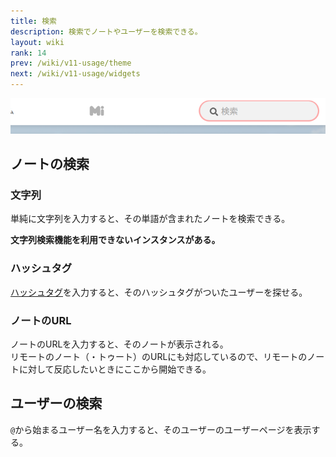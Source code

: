 ```yaml
---
title: 検索
description: 検索でノートやユーザーを検索できる。
layout: wiki
rank: 14
prev: /wiki/v11-usage/theme
next: /wiki/v11-usage/widgets
---
```

![検索窓](/files/images/imports/2019/03/kensakumado.png)

## ノートの検索
### 文字列
単純に文字列を入力すると、その単語が含まれたノートを検索できる。

**文字列検索機能を利用できないインスタンスがある。**

### ハッシュタグ
[ハッシュタグ](hashtag)を入力すると、そのハッシュタグがついたユーザーを探せる。

### ノートのURL
ノートのURLを入力すると、そのノートが表示される。  
リモートのノート（・トゥート）のURLにも対応しているので、リモートのノートに対して反応したいときにここから開始できる。

## ユーザーの検索
`@`から始まるユーザー名を入力すると、そのユーザーのユーザーページを表示する。
